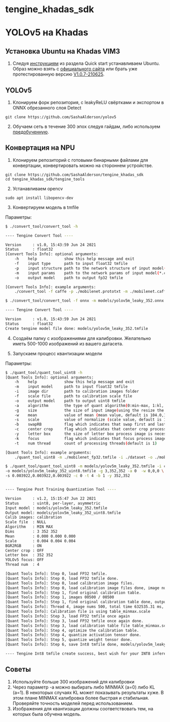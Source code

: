 # tengine_khadas_sdk
# YOLOv5 на Khadas
## Установка Ubuntu на Khadas VIM3
1. Следуя [инструкциям](https://docs.khadas.com/linux/vim3/index.html) из раздела Quick start устанавливаем Ubuntu. Образ можно взять с [официального сайта](https://docs.khadas.com/linux/firmware/Vim3UbuntuFirmware.html) или брать уже 
протестированную версию [V1.0.7-210625](https://drive.google.com/drive/folders/1FUXloO80ecwliYHQxfVgwSeL5ceh2Hhl?usp=sharing).
## YOLOv5
1. Клонируем форк репозитория, с leakyReLU свёртками и экспортом в ONNX обрезанного слоя Detect
```
git clone https://github.com/SashaAlderson/yolov5
```
2. Обучаем сеть в течение 300 эпох следуя гайдам, либо используем [предобученную](https://drive.google.com/drive/folders/1wlErIkcGLRwXylHBNNuMXS2gnXjkixCY?usp=sharing).
## Конвертация на NPU
1. Клонируем репозиторий с готовыми бинарными файлами для конвертации, конвертировать можно на стороннем устройстве.
```
git clone https://github.com/SashaAlderson/tengine_khadas_sdk
cd tengine_khadas_sdk/tengine_tools
```
2. Устанавливаем opencv
```
sudo apt install libopencv-dev
```
3. Конвертируем модель в tmfile

  Параметры: 
```bash
$ ./convert_tool/convert_tool -h

---- Tengine Convert Tool ---- 

Version     : v1.0, 15:43:59 Jun 24 2021
Status      : float32
[Convert Tools Info]: optional arguments:
	-h    help            show this help message and exit
	-f    input type      path to input float32 tmfile
	-p    input structure path to the network structure of input model(*.prototxt, *.symbol, *.cfg, *.pdmodel)
	-m    input params    path to the network params of input model(*.caffemodel, *.params, *.weight, *.pb, *.onnx, *.tflite, *.pdiparams)
	-o    output model    path to output fp32 tmfile

[Convert Tools Info]: example arguments:
	./convert_tool -f caffe -p ./mobilenet.prototxt -m ./mobilenet.caffemodel -o ./mobilenet.tmfile
```
```bash
$ ./convert_tool/convert_tool -f onnx -m models/yolov5m_leaky_352.onnx -o models/yolov5m_leaky_352.tmfile

---- Tengine Convert Tool ---- 

Version     : v1.0, 15:43:59 Jun 24 2021
Status      : float32
Create tengine model file done: models/yolov5m_leaky_352.tmfile
```
4. Создаём папку с изображениями для калибровки. Желательно иметь 500-1000 изображений из вашего датасета.

5. Запускаем процесс квантизации модели

  Параметры:
```bash
$ ./quant_tool/quant_tool_uint8 -h
[Quant Tools Info]: optional arguments:
	-h    help            show this help message and exit
	-m    input model     path to input float32 tmfile
	-i    image dir       path to calibration images folder
	-f    scale file      path to calibration scale file
	-o    output model    path to output uint8 tmfile
	-a    algorithm       the type of quant algorithm(0:min-max, 1:kl, default is 0)
	-g    size            the size of input image(using the resize the original image,default is 3,224,224)
	-w    mean            value of mean (mean value, default is 104.0,117.0,123.0)
	-s    scale           value of normalize (scale value, default is 1.0,1.0,1.0)
	-b    swapRB          flag which indicates that swap first and last channels in 3-channel image is necessary(0:OFF, 1:ON, default is 1)
	-c    center crop     flag which indicates that center crop process image is necessary(0:OFF, 1:ON, default is 0)
	-y    letter box      the size of letter box process image is necessary([rows, cols], default is [0, 0])
	-k    focus           flag which indicates that focus process image is necessary(maybe using for YOLOv5, 0:OFF, 1:ON, default is 0)
	-t    num thread      count of processing threads(default is 1)

[Quant Tools Info]: example arguments:
	./quant_tool_uint8 -m ./mobilenet_fp32.tmfile -i ./dataset -o ./mobilenet_uint8.tmfile -g 3,224,224 -w 104.007,116.669,122.679 -s 0.017,0.017,0.017

```
```bash
$ ./quant_tool/quant_tool_uint8 -m models/yolov5m_leaky_352.tmfile -i calibration \
-o models/yolov5m_leaky_352_uint8.tmfile -g 3,352,352 -a 0  -w 0,0,0 \
-s 0.003922,0.003922,0.003922 -c 0 -t 4 -b 1 -y 352,352


---- Tengine Post Training Quantization Tool ---- 

Version     : v1.2, 15:15:47 Jun 22 2021
Status      : uint8, per-layer, asymmetric
Input model : models/yolov5m_leaky_352.tmfile
Output model: models/yolov5m_leaky_352_uint8.tmfile
Calib images: calibration
Scale file  : NULL
Algorithm   : MIN MAX
Dims        : 3 352 352
Mean        : 0.000 0.000 0.000
Scale       : 0.004 0.004 0.004
BGR2RGB     : ON
Center crop : OFF
Letter box  : 352 352
YOLOv5 focus: OFF
Thread num  : 4

[Quant Tools Info]: Step 0, load FP32 tmfile.
[Quant Tools Info]: Step 0, load FP32 tmfile done.
[Quant Tools Info]: Step 0, load calibration image files.
[Quant Tools Info]: Step 0, load calibration image files done, image num is 500.
[Quant Tools Info]: Step 1, find original calibration table.
[Quant Tools Info]: Step 1, images 00500 / 00500
[Quant Tools Info]: Step 1, find original calibration table done, output ./table_minmax.scale
[Quant Tools Info]: Thread 4, image nums 500, total time 632535.31 ms, avg time 1265.07 ms
[Quant Tools Info]: Calibration file is using table_minmax.scale
[Quant Tools Info]: Step 3, load FP32 tmfile once again
[Quant Tools Info]: Step 3, load FP32 tmfile once again done.
[Quant Tools Info]: Step 3, load calibration table file table_minmax.scale.
[Quant Tools Info]: Step 4, optimize the calibration table.
[Quant Tools Info]: Step 4, quantize activation tensor done.
[Quant Tools Info]: Step 5, quantize weight tensor done.
[Quant Tools Info]: Step 6, save Int8 tmfile done, models/yolov5m_leaky_352_uint8.tmfile

---- Tengine Int8 tmfile create success, best wish for your INT8 inference has a low accuracy loss...\(^0^)/ ----

```
## Советы
1. Используйте больше 300 изображений для калибровки
2. Через параметр -a можно выбирать либо MINMAX (a=0) либо KL (a=1). В некоторых случаях KL может показывать результаты хуже.
В этом плане MINMAX калибровка более быстрая и стабильная. Проверяйте точность моделей перед использованием.
3. Изображения для квантизации должны соответствовать тем, на которых была обучена модель.
